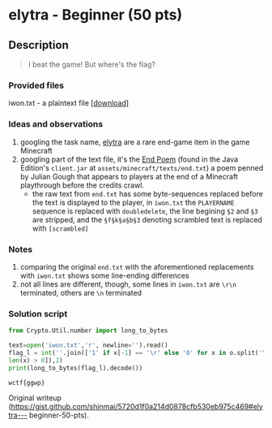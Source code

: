 # elytra - Beginner (50 pts)

## Description  
> I beat the game! But where's the flag?

### Provided files  
iwon.txt - a plaintext file
\[[download](https://ctfnote.shinmai.wtf:31337/files/downloadFile?id=FwMibBXASf8LXCb)\]

### Ideas and observations  
1. googling the task name, [elytra](https://minecraft.fandom.com/wiki/Elytra) are a rare end-game item in the game Minecraft  
2. googling part of the text file, it's the [End Poem](https://minecraft.fandom.com/wiki/End_Poem) (found in the Java Edition's `client.jar` at `assets/minecraft/texts/end.txt`) a poem penned by Julian Gough that appears to players at the end of a Minecraft playthrough before the credits crawl.  
   - the raw text from `end.txt` has some byte-sequences replaced before the text is displayed to the player, in `iwon.txt` the `PLAYERNAME` sequence is replaced with `doubledelete`, the line begining `§2` and `§3` are stripped, and the `§f§k§a§b§3` denoting scrambled text is replaced with `[scrambled]`

### Notes  
1. comparing the original `end.txt` with the aforementioned replacements with `iwon.txt` shows some line-ending differences  
2. not all lines are different, though, some lines in `iwon.txt` are `\r\n` terminated, others are `\n` terminated

### Solution script  
```python  
from Crypto.Util.number import long_to_bytes

text=open('iwon.txt','r', newline='').read()  
flag_l = int(''.join(['1' if x[-1] == '\r' else '0' for x in o.split('\n') if
len(x) > 0]),2)  
print(long_to_bytes(flag_l).decode())  
```

`wctf{ggwp}`

Original writeup
(https://gist.github.com/shinmai/5720d1f0a214d0878cfb530eb975c469#elytra---
beginner-50-pts).